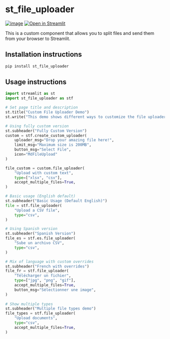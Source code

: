 # st_file_uploader

[![image](https://img.shields.io/pypi/v/st_file_uploader.svg)](https://pypi.python.org/pypi/st_file_uploader)
[![Open in Streamlit](https://static.streamlit.io/badges/streamlit_badge_black_white.svg)](https://st-fileuploader.streamlit.app/)

This is a custom component that allows you to split files and send them from your browser to Streamlit.

## Installation instructions

```sh
pip install st_file_uploader
```

## Usage instructions

```python
import streamlit as st
import st_file_uploader as stf

# Set page title and description
st.title("Custom File Uploader Demo")
st.write("This demo shows different ways to customize the file uploader component.")

# Using fully custom version
st.subheader("Fully Custom Version")
custom = stf.create_custom_uploader(
    uploader_msg="Drop your amazing file here!",
    limit_msg="Maximum size is 200MB",
    button_msg="Select File",
    icon="MdFileUpload"
)

file_custom = custom.file_uploader(
    "Upload with custom text",
    type=["xlsx", "csv"],
    accept_multiple_files=True,
)

# Basic usage (English default)
st.subheader("Basic Usage (Default English)")
file = stf.file_uploader(
    "Upload a CSV file",
    type="csv",
)

# Using Spanish version
st.subheader("Spanish Version")
file_es = stf.es.file_uploader(
    "Sube un archivo CSV",
    type="csv",
)

# Mix of language with custom overrides
st.subheader("French with overrides")
file_fr = stf.file_uploader(
    "Télécharger un fichier",
    type=["jpg", "png", "gif"],
    accept_multiple_files=True,
    button_msg="Sélectionner une image",
)
    
# Show multiple types
st.subheader("Multiple file types demo")
file_types = stf.file_uploader(
    "Upload documents",
    type="csv",
    accept_multiple_files=True,
)
```
